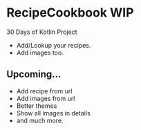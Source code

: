 # RecipeCookbook WIP
30 Days of Kotlin Project

- Add/Lookup your recipes.
- Add images too.

## Upcoming...
- Add recipe from url
- Add images from url
- Better themes
- Show all images in details
- and much more.

